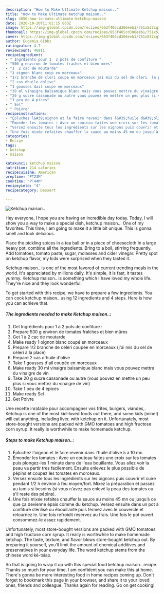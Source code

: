 ```yaml
---
description: "How to Make Ultimate Ketchup maison.."
title: "How to Make Ultimate Ketchup maison.."
slug: 4650-how-to-make-ultimate-ketchup-maison
date: 2020-10-20T11:02:15.863Z
image: https://img-global.cpcdn.com/recipes/653f405cd306eeb1/751x532cq70/ketchup-maison-photo-principale-de-la-recette.jpg
thumbnail: https://img-global.cpcdn.com/recipes/653f405cd306eeb1/751x532cq70/ketchup-maison-photo-principale-de-la-recette.jpg
cover: https://img-global.cpcdn.com/recipes/653f405cd306eeb1/751x532cq70/ketchup-maison-photo-principale-de-la-recette.jpg
author: Eugenia Gibbs
ratingvalue: 4.7
reviewcount: 46811
recipeingredient:
- " Ingrdients pour 1  2 pots de confiture "
- "500 g environ de tomates fraches et bien mres"
- "1  2 cac de moutarde"
- "1 oignon blanc coup en morceaux"
- "1/2 branche de cleri coupe en morceaux jai mis du sel de cleri  la place"
- "2 cas dhuile dolive"
- "1 gousses dail coupe en morceaux"
- "30 ml vinaigre balsamique blanc mais vous pouvez mettre du vinaigre de vin"
- "20 g sucre cassonade ou autre vous pouvez en mettre un peu plus si vous mettez du vinaigre de vin"
- "1 peu de 4 pices"
- " Sel"
- " Poivre"
recipeinstructions:
- "Épluchez l&#39;oignon et le faire revenir dans l&#39;huile d&#39;olive 5 à 10 mn."
- "Émonder les tomates : Avec un couteau faites une croix sur les tomates puis plongez-les 1 minute dans de l&#39;eau bouillante. Vous allez voir la peau va partir très facilement. Ensuite enlevez le plus possible de pépins et coupez les tomates en morceaux."
- "Versez ensuite tous les ingrédients sur les oignons puis couvrir et cuire pendant 1/2 h environ à feu moyen/fort. Mixez la préparation et passez au tamis si besoins (si vous n&#39;avez pas enlevé la peau des tomates ou s&#39;il reste des pépins)."
- "Une fois mixée refaites chauffer la sauce au moins 45 mn ou jusqu’à ce que ça devienne épais comme du ketchup. Versez ensuite dans un pot à confiture stérilisé ou ébouillanté puis fermez avec le couvercle et retournez le. Une fois refroidit réservez au frais. Une fois le pot ouvert consommez-le assez rapidement."
categories:
- Recipe
tags:
- ketchup
- maison

katakunci: ketchup maison 
nutrition: 214 calories
recipecuisine: American
preptime: "PT23M"
cooktime: "PT44M"
recipeyield: "4"
recipecategory: Dessert

---
```



![Ketchup maison..](https://img-global.cpcdn.com/recipes/653f405cd306eeb1/751x532cq70/ketchup-maison-photo-principale-de-la-recette.jpg)

Hey everyone, I hope you are having an incredible day today. Today, I will show you a way to make a special dish, ketchup maison... One of my favorites. This time, I am going to make it a little bit unique. This is gonna smell and look delicious.

Place the pickling spices in a tea ball or in a piece of cheesecloth In a large heavy pot, combine all the ingredients. Bring to a boil, stirring frequently. Add tomatoes, tomato paste, sugar, molasses and cider vinegar. Pretty spot on ketchup flavor, my kids were surprised when they tasted it.

Ketchup maison.. is one of the most favored of current trending meals in the world. It's appreciated by millions daily. It's simple, it is fast, it tastes yummy. Ketchup maison.. is something which I have loved my whole life. They're nice and they look wonderful.


To get started with this recipe, we have to prepare a few ingredients. You can cook ketchup maison.. using 12 ingredients and 4 steps. Here is how you can achieve that.

<!--inarticleads1-->

##### The ingredients needed to make Ketchup maison..:

1. Get  Ingrédients pour 1 à 2 pots de confiture :
1. Prepare 500 g environ de tomates fraîches et bien mûres
1. Get 1 à 2 cac de moutarde
1. Make ready 1 oignon blanc coupé en morceaux
1. Prepare 1/2 branche de céleri coupée en morceaux (j&#39;ai mis du sel de céleri à la place)
1. Prepare 2 cas d&#39;huile d&#39;olive
1. Take 1 gousses d&#39;ail coupée en morceaux
1. Make ready 30 ml vinaigre balsamique blanc mais vous pouvez mettre du vinaigre de vin
1. Take 20 g sucre cassonade ou autre (vous pouvez en mettre un peu plus si vous mettez du vinaigre de vin)
1. Take 1 peu de 4 épices
1. Make ready  Sel
1. Get  Poivre


Une recette inratable pour accompagner vos frites, burgers, viandes,. Ketchup is one of the most kid-loved foods out there, and some kids (mine!) will eat anything, including liver, with ketchup on it. Unfortunately, most store-bought versions are packed with GMO tomatoes and high fructose corn syrup. It really is worthwhile to make homemade ketchup. 

<!--inarticleads2-->

##### Steps to make Ketchup maison..:

1. Épluchez l&#39;oignon et le faire revenir dans l&#39;huile d&#39;olive 5 à 10 mn.
1. Émonder les tomates : Avec un couteau faites une croix sur les tomates puis plongez-les 1 minute dans de l&#39;eau bouillante. Vous allez voir la peau va partir très facilement. Ensuite enlevez le plus possible de pépins et coupez les tomates en morceaux.
1. Versez ensuite tous les ingrédients sur les oignons puis couvrir et cuire pendant 1/2 h environ à feu moyen/fort. Mixez la préparation et passez au tamis si besoins (si vous n&#39;avez pas enlevé la peau des tomates ou s&#39;il reste des pépins).
1. Une fois mixée refaites chauffer la sauce au moins 45 mn ou jusqu’à ce que ça devienne épais comme du ketchup. Versez ensuite dans un pot à confiture stérilisé ou ébouillanté puis fermez avec le couvercle et retournez le. Une fois refroidit réservez au frais. Une fois le pot ouvert consommez-le assez rapidement.


Unfortunately, most store-bought versions are packed with GMO tomatoes and high fructose corn syrup. It really is worthwhile to make homemade ketchup. The taste, texture, and flavor blows store-bought ketchup out. By preparing it yourself, you&#39;ll limit the amount of chemical additives and preservatives in your everyday life. The word ketchup stems from the chinese word kê-tsiap. 

So that is going to wrap it up with this special food ketchup maison.. recipe. Thanks so much for your time. I am confident you can make this at home. There's gonna be more interesting food in home recipes coming up. Don't forget to bookmark this page in your browser, and share it to your loved ones, friends and colleague. Thanks again for reading. Go on get cooking!
